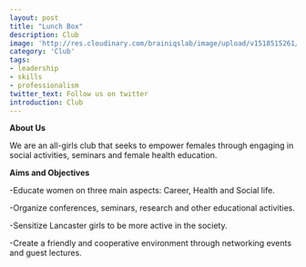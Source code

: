 ```yaml
---
layout: post
title: "Lunch Box"
description: Club
image: 'http://res.cloudinary.com/brainiqslab/image/upload/v1518515261/Lunch_box_szzddr.jpg'
category: 'Club'
tags:
- leadership
- skills
- professionalism
twitter_text: Follow us on twitter
introduction: Club
---
```


**About Us** 

We are an all-girls club that seeks to empower females through engaging in social activities, seminars and female health education.

**Aims and Objectives**

-Educate women on three main aspects: Career, Health and Social life.

-Organize conferences, seminars, research and other educational activities.

-Sensitize Lancaster girls to be more active in the society.

-Create a friendly and cooperative environment through networking events and guest lectures.
